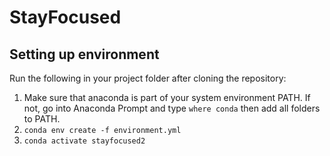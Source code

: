 # StayFocused

## Setting up environment

Run the following in your project folder after cloning the repository: 

1. Make sure that anaconda is part of your system environment PATH. If not, go into Anaconda Prompt and type `where conda` then add all folders to PATH.
2. `conda env create -f environment.yml`
3. `conda activate stayfocused2`